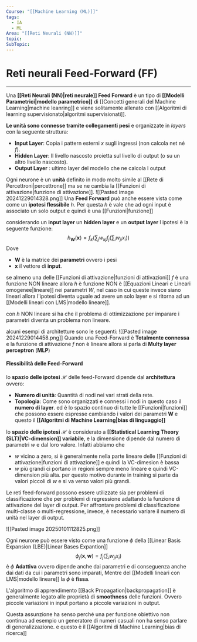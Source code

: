 ```yaml
---
Course: "[[Machine Learning (ML)]]"
tags:
  - IA
  - ML
Area: "[[Reti Neurali (NN)]]"
topic: 
SubTopic:
---
```

# Reti neurali Feed-Forward (FF)
---
Una __[[Reti Neurali (NN)|reti neurale]] Feed Forward__ è un tipo di __[[Modelli Parametrici|modello parametrico]]__ di [[Concetti generali del Machine Learning|machine leanring]]  e viene solitamente allenato con [[Algoritmi di learning supervisionato|algoritmi supervisionati]].


__Le unità sono connesse tramite collegamenti pesi__ e organizzate in _layers_ con la seguente struttura:
- __Input Layer__: Copia i pattern esterni $x$ sugli ingressi (non calcola $\text{net}$ né $f$).
- __Hidden Layer__: Il livello nascosto proietta sul livello di output (o su un altro livello nascosto).
- __Output Layer__ : ultimo layer del modello che ne calcola l output 

Ogni neurone è un __unità__ definito in modo molto simile al [[Rete di Percettroni|percettrone]] ma se ne cambia la [[Funzioni di attivazione|funzione di attivazione]].
![[Pasted image 20241229014328.png]]
Una __Feed Forward__ può anche essere vista come come un __ipotesi flessibile__ $h$. Per questa $h$ è vale che ad ogni input è associato un solo output e quindi è una [[Funzioni|funzione]] 

considerando un __input layer__ un __hidden layer__ e un __output layer__ l ipotesi è la seguente funzione: $$h_\mathbf{W}(\mathbf{x})=f_k\left(\sum_jw_{kj}f_j\left(\sum_iw_{ji}x_i\right)\right)$$Dove
- $\mathbf{W}$ è la matrice dei __parametri__ ovvero i pesi 
- $\mathbf{x}$ il vettore di __input__.

se almeno una delle [[Funzioni di attivazione|funzioni di attivazioni]] $f$ è una funzione NON lineare allora $h$ è funzione NON è [[Equazioni Lineari e Lineari omogenee|lineare]] nei parametri $W$, nel caso in cui queste invece siano lineari allora l'ipotesi diventa uguale ad avere un solo layer e si ritorna ad un [[Modelli lineari con LMS|modello lineare]].

con $h$ NON lineare si ha che il problema di ottimizzazione per imparare i parametri diventa un problema non lineare.

alcuni esempi di architetture sono le seguenti:
![[Pasted image 20241229014458.png]]
Quando una Feed-Forward è __Totalmente connessa__ e la funzione di attivazione $f$ non è lineare allora si parla di __Multy layer perceptron__ (__MLP__)



#### Flessibilità delle Feed-Forward 

lo __spazio delle ipotesi__ $\mathcal{H}$ delle feed-Forward dipende dal __architettura__ ovvero: 
 - __Numero di unità__: Quantità di nodi nei vari strati della rete.
 - __Topologia__: Come sono organizzati e connessi i nodi in questo caso il __numero di layer__.
ed è lo spazio continuo di tutte le [[Funzioni|funzioni]] che possono essere espresse cambiando i valori dei parametri $\mathbf{W}$ e questo il  __[[Algoritmi di Machine Learning|bias di linguaggio]]__

lo __spazio delle ipotesi__ $\mathcal{H}$ è considerato a __[[Statistical Learning Theory (SLT)|VC-dimension]] variabile__, e la dimensione dipende dal numero di parametri $w$ e dal loro valore. Infatti abbiamo che
- $w$ vicino a zero, si è generalmente nella parte lineare delle [[Funzioni di attivazione|funzioni di attivazione]] e quindi la VC-dimesion è bassa
- $w$ più grandi ci portano in regioni sempre meno lineare e quindi VC-dimension più alta.
 per questo motivo durante in training si parte da valori piccoli di $w$ e si va verso valori più grandi.


Le reti feed-forward possono essere utilizzate sia per problemi di classificazione che per problemi di regressione adattando la funzione di attivazione del layer di output. Per affrontare problemi di classificazione multi-classe o multi-regressione, invece, è necessario variare il numero di unità nel layer di output.

![[Pasted image 20250101112825.png]]

Ogni neurone può essere visto come una funzione  $\phi$ della [[Linear Basis Expansion (LBE)|Linear Bases Expantion]]$$\phi_j(\mathbf{x},\mathbf{w})=f_j\left(\sum_iw_{ji}x_i\right)$$ è $\phi$ __Adattiva__ ovvero dipende anche dai parametri e di conseguenza anche dai dati da cui i parametri sono imparati, Mentre del [[Modelli lineari con LMS|modello lineare]] la $\phi$ è __fissa__.   



L'algoritmo di apprendimento [[Back Propagation|backpropagation]] è generalmente legato alle proprietà di __smoothness__ delle funzioni. Ovvero piccole variazioni in input portano a piccole variazioni in output.

Questa assunzione ha senso perché una per funzione obiettivo non continua ad esempio un generatore di numeri casuali non ha senso parlare di generalizzazione.
e questo è il [[Algoritmi di Machine Learning|bias di ricerca]]